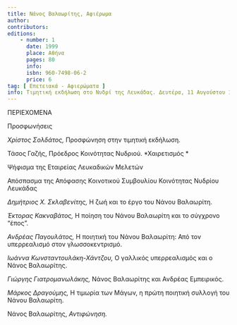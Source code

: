 ```yaml
---
title: Νάνος Βαλαωρίτης, Αφιέρωμα
author: 
contributors: 
editions: 
    - number: 1
      date: 1999
      place: Αθήνα
      pages: 80
      info: 
      isbn: 960-7498-06-2
      price: 6 
tag: [ Επετειακά - Αφιερώματα ]
info: Τιμητική εκδήλωση στο Νυδρί της Λευκάδας. Δευτέρα, 11 Αυγούστου 1997
---
```


ΠΕΡΙΕΧΟΜΕΝΑ

Προσφωνήσεις

*Χρίστος Σολδάτος,* Προσφώνηση στην τιμητική εκδήλωση. 

Τάσος Γαζής, Πρόεδρος Κοινότητας Νυδριού. *Χαιρετισμός *

Ψήφισμα της Εταιρείας Λευκαδικών Μελετών

Απόσπασμα της Απόφασης Κοινοτικού Συμβουλίου Κοινότητας Νυδρίου Λευκάδας

*Δημήτριος X. Σκλαβενίτης,* Η ζωή και το έργο του Νάνου Βαλαωρίτη. 

*Έκτορας Κακναβάτος,* Η ποίηση του Νάνου Βαλαωρίτη και το σύγχρονο “έπος”.

*Ανδρέας Παγουλάτος,* Η ποιητική του Νάνου Βαλαωρίτη: Από τον υπερρεαλισμό στον γλωσσοκεντρισμό.

*Ιωάννα Κωνσταντουλάκη-Χάντζου,* Ο γαλλικός υπερρεαλισμός και ο Νάνος Βαλαωρίτης.

*Γιώργης Γιατρομανωλάκης,* Νάνος Βαλαωρίτης και Ανδρέας Εμπειρικός. 

*Μάρκος Δραγούμης,* Η τιμωρία των Μάγων, η πρώτη ποιητική συλλογή του Νάνου Βαλαωρίτη.

Νάνος Βαλαωρίτης, *Αντιφώνηση.*

